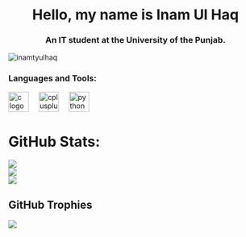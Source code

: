 <h1 align="center">Hello, my name is Inam Ul Haq</h1>
<h3 align="center">An IT student at the University of the Punjab.</h3>

<p align="left"> <img src="https://komarev.com/ghpvc/?username=inamtyulhaq&label=Profile%20views&color=0e75b6&style=flat" alt="inamtyulhaq" /> </p>

<h3 align="left">Languages and Tools:</h3>
<div align="left">
  <img src="https://cdn.jsdelivr.net/gh/devicons/devicon/icons/c/c-original.svg" height="40" alt="c logo"  />
  <img width="12" />
  <img src="https://cdn.jsdelivr.net/gh/devicons/devicon/icons/cplusplus/cplusplus-original.svg" height="40" alt="cplusplus logo"  />
  <img width="12" />
  <img src="https://cdn.jsdelivr.net/gh/devicons/devicon/icons/python/python-original.svg" height="40" alt="python logo"  />
</div>

###

# GitHub Stats:
![](https://github-readme-stats.vercel.app/api?username=inamtyulhaq&theme=dark&hide_border=false&include_all_commits=false&count_private=false)<br/>
![](https://github-readme-streak-stats.herokuapp.com/?user=inamtyulhaq&theme=dark&hide_border=false)<br/>
![](https://github-readme-stats.vercel.app/api/top-langs/?username=inamtyulhaq&theme=dark&hide_border=false&include_all_commits=false&count_private=false&layout=compact)

## GitHub Trophies
![](https://github-profile-trophy.vercel.app/?username=inamtyulhaq&theme=radical&no-frame=false&no-bg=true&margin-w=4)
